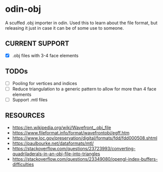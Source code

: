 # odin-obj

A scuffed .obj importer in odin. Used this to learn about the file
    format, but releasing it just in case it can be of some use to someone.

## CURRENT SUPPORT

- [x] .obj files with 3-4 face elements

## TODOs

- [ ] Pooling for vertices and indices
- [ ] Reduce triangulation to a generic pattern to allow for more than 4 face elements
- [ ] Support .mtl files

## RESOURCES
- https://en.wikipedia.org/wiki/Wavefront_.obj_file
- https://www.fileformat.info/format/wavefrontobj/egff.htm
- https://www.loc.gov/preservation/digital/formats/fdd/fdd000508.shtml
- https://paulbourke.net/dataformats/mtl/
- https://stackoverflow.com/questions/23723993/converting-quadriladerals-in-an-obj-file-into-triangles
- https://stackoverflow.com/questions/23349080/opengl-index-buffers-difficulties